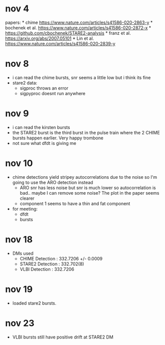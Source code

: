 nov 4
===
papers:
	* chime https://www.nature.com/articles/s41586-020-2863-y
	* bochenek et al. https://www.nature.com/articles/s41586-020-2872-x
		* https://github.com/cbochenek/STARE2-analysis
	* franz et al. https://arxiv.org/abs/2007.05101
	* Lin et al. https://www.nature.com/articles/s41586-020-2839-y

nov 8
===
* i can read the chime bursts, snr seems a little low but i think its fine
* stare2 data:
	* sigproc throws an error
	* sigpyproc doesnt run anywhere

nov 9
===
* i can read the kirsten bursts
* the STARE2 burst is the third burst in the pulse train where the 2 CHIME bursts happen earlier. Very happy trombone
* not sure what dfdt is giving me

nov 10
===
* chime detections yield stripey autocorrelations due to the noise so I'm going to use the ARO detection instead
	* ARO snr has less noise but snr is much lower so autocorrelation is bad.. maybe I can remove some noise? The plot in the paper seems clearer
	* component 1 seems to have a thin and fat component
* for meeting:
	* dfdt
	* bursts

nov 18
===
* DMs used
	* CHIME Detection  : 332.7206 +/- 0.0009
	* STARE2 Detection : 332.702(8)
	* VLBI Detection   : 332.7206

nov 19
===
* loaded stare2 bursts.

nov 23
===
* VLBI bursts still have positive drift at STARE2 DM
